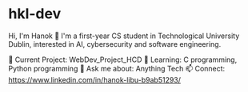 # hkl-dev

Hi, I'm Hanok 👋
I'm a first-year CS student in Technological University Dublin, interested in AI, cybersecurity and software engineering.

🔭 Current Project: WebDev_Project_HCD
🌱 Learning: C programming, Python programming
💬 Ask me about: Anything Tech
📫 Connect: https://www.linkedin.com/in/hanok-libu-b9ab51293/
